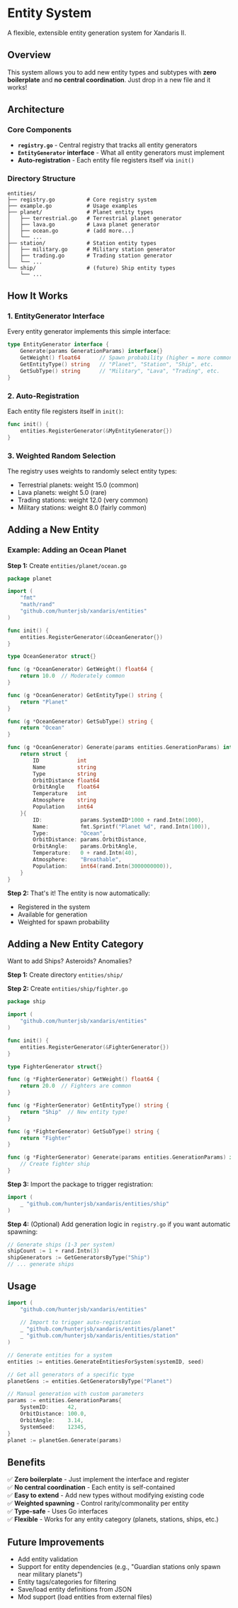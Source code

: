 # Entity System

A flexible, extensible entity generation system for Xandaris II.

## Overview

This system allows you to add new entity types and subtypes with **zero boilerplate** and **no central coordination**. Just drop in a new file and it works!

## Architecture

### Core Components

- **`registry.go`** - Central registry that tracks all entity generators
- **`EntityGenerator` interface** - What all entity generators must implement
- **Auto-registration** - Each entity file registers itself via `init()`

### Directory Structure

```
entities/
├── registry.go          # Core registry system
├── example.go           # Usage examples
├── planet/              # Planet entity types
│   ├── terrestrial.go   # Terrestrial planet generator
│   ├── lava.go          # Lava planet generator
│   ├── ocean.go         # (add more...)
│   └── ...
├── station/             # Station entity types
│   ├── military.go      # Military station generator
│   ├── trading.go       # Trading station generator
│   └── ...
└── ship/                # (future) Ship entity types
    └── ...
```

## How It Works

### 1. EntityGenerator Interface

Every entity generator implements this simple interface:

```go
type EntityGenerator interface {
    Generate(params GenerationParams) interface{}
    GetWeight() float64      // Spawn probability (higher = more common)
    GetEntityType() string   // "Planet", "Station", "Ship", etc.
    GetSubType() string      // "Military", "Lava", "Trading", etc.
}
```

### 2. Auto-Registration

Each entity file registers itself in `init()`:

```go
func init() {
    entities.RegisterGenerator(&MyEntityGenerator{})
}
```

### 3. Weighted Random Selection

The registry uses weights to randomly select entity types:
- Terrestrial planets: weight 15.0 (common)
- Lava planets: weight 5.0 (rare)
- Trading stations: weight 12.0 (very common)
- Military stations: weight 8.0 (fairly common)

## Adding a New Entity

### Example: Adding an Ocean Planet

**Step 1:** Create `entities/planet/ocean.go`

```go
package planet

import (
    "fmt"
    "math/rand"
    "github.com/hunterjsb/xandaris/entities"
)

func init() {
    entities.RegisterGenerator(&OceanGenerator{})
}

type OceanGenerator struct{}

func (g *OceanGenerator) GetWeight() float64 {
    return 10.0  // Moderately common
}

func (g *OceanGenerator) GetEntityType() string {
    return "Planet"
}

func (g *OceanGenerator) GetSubType() string {
    return "Ocean"
}

func (g *OceanGenerator) Generate(params entities.GenerationParams) interface{} {
    return struct {
        ID            int
        Name          string
        Type          string
        OrbitDistance float64
        OrbitAngle    float64
        Temperature   int
        Atmosphere    string
        Population    int64
    }{
        ID:            params.SystemID*1000 + rand.Intn(1000),
        Name:          fmt.Sprintf("Planet %d", rand.Intn(100)),
        Type:          "Ocean",
        OrbitDistance: params.OrbitDistance,
        OrbitAngle:    params.OrbitAngle,
        Temperature:   0 + rand.Intn(40),
        Atmosphere:    "Breathable",
        Population:    int64(rand.Intn(3000000000)),
    }
}
```

**Step 2:** That's it! The entity is now automatically:
- Registered in the system
- Available for generation
- Weighted for spawn probability

## Adding a New Entity Category

Want to add Ships? Asteroids? Anomalies?

**Step 1:** Create directory `entities/ship/`

**Step 2:** Create `entities/ship/fighter.go`

```go
package ship

import (
    "github.com/hunterjsb/xandaris/entities"
)

func init() {
    entities.RegisterGenerator(&FighterGenerator{})
}

type FighterGenerator struct{}

func (g *FighterGenerator) GetWeight() float64 {
    return 20.0  // Fighters are common
}

func (g *FighterGenerator) GetEntityType() string {
    return "Ship"  // New entity type!
}

func (g *FighterGenerator) GetSubType() string {
    return "Fighter"
}

func (g *FighterGenerator) Generate(params entities.GenerationParams) interface{} {
    // Create fighter ship
}
```

**Step 3:** Import the package to trigger registration:

```go
import (
    _ "github.com/hunterjsb/xandaris/entities/ship"
)
```

**Step 4:** (Optional) Add generation logic in `registry.go` if you want automatic spawning:

```go
// Generate ships (1-3 per system)
shipCount := 1 + rand.Intn(3)
shipGenerators := GetGeneratorsByType("Ship")
// ... generate ships
```

## Usage

```go
import (
    "github.com/hunterjsb/xandaris/entities"
    
    // Import to trigger auto-registration
    _ "github.com/hunterjsb/xandaris/entities/planet"
    _ "github.com/hunterjsb/xandaris/entities/station"
)

// Generate entities for a system
entities := entities.GenerateEntitiesForSystem(systemID, seed)

// Get all generators of a specific type
planetGens := entities.GetGeneratorsByType("Planet")

// Manual generation with custom parameters
params := entities.GenerationParams{
    SystemID:      42,
    OrbitDistance: 100.0,
    OrbitAngle:    3.14,
    SystemSeed:    12345,
}
planet := planetGen.Generate(params)
```

## Benefits

✅ **Zero boilerplate** - Just implement the interface and register  
✅ **No central coordination** - Each entity is self-contained  
✅ **Easy to extend** - Add new types without modifying existing code  
✅ **Weighted spawning** - Control rarity/commonality per entity  
✅ **Type-safe** - Uses Go interfaces  
✅ **Flexible** - Works for any entity category (planets, stations, ships, etc.)  

## Future Improvements

- Add entity validation
- Support for entity dependencies (e.g., "Guardian stations only spawn near military planets")
- Entity tags/categories for filtering
- Save/load entity definitions from JSON
- Mod support (load entities from external files)